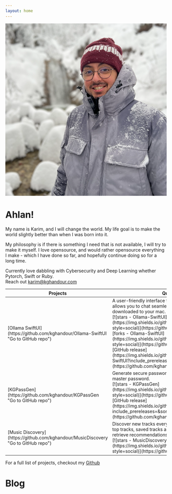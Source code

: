 ```yaml
---
layout: home
---
```

<div class="grid">
<div class="col-3">
<img src="/assets/images/SnowPortrait.webp">
</div>
<div class="col-9">
<h1>Ahlan!</h1>

<p>My name is Karim, and I will change the world. My life goal is to make the world slightly better than when I was born into it.</p>

<p>My philosophy is if there is something I need that is not available, I will try to make it myself. I love opensource, and would rather opensource everything I make - which I have done so far, and hopefully continue doing so for a long time. </p>

<p>Currently love dabbling with Cybersecurity and Deep Learning whether Pytorch, Swift or Ruby. <br />
Reach out <a href='mailto:karim@kghandour.com'>karim@kghandour.com</a></p>
</div>
</div>

<table>

<colgroup>
<col width="25%" />
<col width="75%" />
</colgroup>
<thead>
<tr class="header">
<th>Projects</th>
<th>Quick Overview</th>
</tr>
</thead>
<tbody>

<tr>
<td markdown="span">[Ollama SwiftUI](https://github.com/kghandour/Ollama-SwiftUI "Go to GitHub repo")</td>
<td markdown="span"> A user-friendly interface for Ollama AI created in Swift. It allows you to chat seamlessly with Large Language models downloaded to your mac. <br /> [![stars - Ollama-SwiftUI](https://img.shields.io/github/stars/kghandour/Ollama-SwiftUI?style=social)](https://github.com/kghandour/Ollama-SwiftUI) [![forks - Ollama-SwiftUI](https://img.shields.io/github/forks/kghandour/Ollama-SwiftUI?style=social)](https://github.com/kghandour/Ollama-SwiftUI) [![GitHub release](https://img.shields.io/github/release/kghandour/Ollama-SwiftUI?include_prereleases=&sort=semver&color=blue)](https://github.com/kghandour/Ollama-SwiftUI/releases/)</td>
</tr>

<tr>
<td markdown="span">[KGPassGen](https://github.com/kghandour/KGPassGen "Go to GitHub repo")</td>
<td markdown="span">Generate secure passwords using different algorithms from a master password. <br />
 [![stars - KGPassGen](https://img.shields.io/github/stars/kghandour/KGPassGen?style=social)](https://github.com/kghandour/KGPassGen) [![GitHub release](https://img.shields.io/github/release/kghandour/KGPassGen?include_prereleases=&sort=semver&color=blue)](https://github.com/kghandour/KGPassGen/releases/)</td>
</tr>

<tr>
<td markdown="span">[Music Discovery](https://github.com/kghandour/MusicDiscovery "Go to GitHub repo")</td>
<td markdown="span">Discover new tracks everyday based on your tastes. The user top tracks, saved tracks and recently played tracks are used to retrieve recommendations that matches the user's tastes. <br />
[![stars - MusicDiscovery](https://img.shields.io/github/stars/kghandour/MusicDiscovery?style=social)](https://github.com/kghandour/MusicDiscovery)</td>
</tr>

</tbody>
</table>

For a full list of projects, checkout my [Github](https://github.com/kghandour)

# Blog